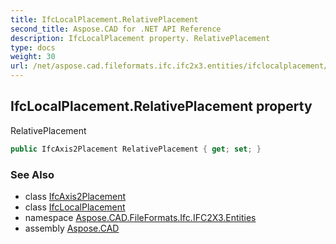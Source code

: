 ```yaml
---
title: IfcLocalPlacement.RelativePlacement
second_title: Aspose.CAD for .NET API Reference
description: IfcLocalPlacement property. RelativePlacement
type: docs
weight: 30
url: /net/aspose.cad.fileformats.ifc.ifc2x3.entities/ifclocalplacement/relativeplacement/
---
```

## IfcLocalPlacement.RelativePlacement property

RelativePlacement

```csharp
public IfcAxis2Placement RelativePlacement { get; set; }
```

### See Also

* class [IfcAxis2Placement](../../../aspose.cad.fileformats.ifc.ifc2x3.types/ifcaxis2placement/)
* class [IfcLocalPlacement](../)
* namespace [Aspose.CAD.FileFormats.Ifc.IFC2X3.Entities](../../ifclocalplacement/)
* assembly [Aspose.CAD](../../../)


